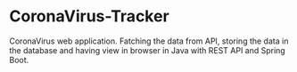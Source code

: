 # CoronaVirus-Tracker

CoronaVirus web application. Fatching the data from API, storing the data in the database and having view in browser in Java with REST API and Spring Boot.
